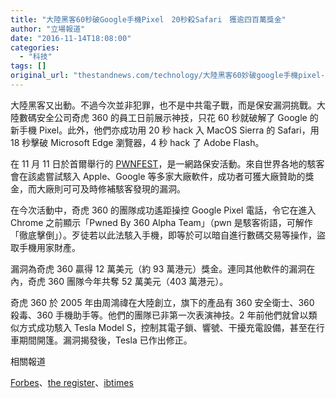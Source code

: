 ```yaml
---
title: "大陸黑客60秒破Google手機Pixel　20秒殺Safari　獲逾四百萬獎金"
author: "立場報道"
date: "2016-11-14T18:08:00"
categories:
  - "科技"
tags: []
original_url: "thestandnews.com/technology/大陸黑客60妙破google手機pixel-20秒殺safari-獲逾四百萬獎金"
---
```

大陸黑客又出動。不過今次並非犯罪，也不是中共電子戰，而是保安漏洞挑戰。大陸數碼安全公司奇虎 360 的員工日前展示神技，只花 60 秒就破解了 Google 的新手機 Pixel。此外，他們亦成功用 20 秒 hack 入 MacOS Sierra 的 Safari，用 18 秒擊破 Microsoft Edge 瀏覽器，4 秒 hack 了 Adobe Flash。

在 11 月 11 日於首爾舉行的 [PWNFEST](http://web.archive.org/web/20210628092726/http://pwnfest.org/)，是一網路保安活動。來自世界各地的駭客會在該處嘗試駭入 Apple、Google 等多家大廠軟件，成功者可獲大廠贊助的獎金，而大廠則可可及時修補駭客發現的漏洞。

在今次活動中，奇虎 360 的團隊成功遙距操控 Google Pixel 電話，令它在進入 Chrome 之前顯示「Pwned By 360 Alpha Team」（pwn 是駭客術語，可解作「徹底擊倒」）。歹徒若以此法駭入手機，即等於可以暗自進行數碼交易等操作，盜取手機用家財產。

漏洞為奇虎 360 贏得 12 萬美元（約 93 萬港元）獎金。連同其他軟件的漏洞在內，奇虎 360 團隊今年共奪 52 萬美元（403 萬港元）。

奇虎 360 於 2005 年由周鴻禕在大陸創立，旗下的產品有 360 安全衛士、360 殺毒、360 手機助手等。他們的團隊已非第一次表演神技。2 年前他們就曾以類似方式成功駭入 Tesla Model S，控制其電子鎖、響號、干擾充電設備，甚至在行車期間開篷。漏洞揭發後，Tesla 已作出修正。

相關報道

[Forbes](http://web.archive.org/web/20210628092726/http://www.forbes.com/sites/leemathews/2016/11/12/googles-pixel-phone-hacked-in-under-a-minute/#3eb19196b529)、[the register](http://web.archive.org/web/20210628092726/http://www.theregister.co.uk/2016/11/11/google_pixel_pwned_in_60_seconds/)、[ibtimes](http://web.archive.org/web/20210628092726/http://www.ibtimes.co.uk/google-pixel-phone-hacked-60-seconds-by-chinese-team-1591373)